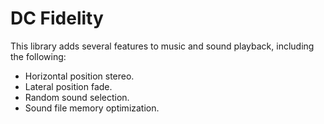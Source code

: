 # DC Fidelity
This library adds several features to music and sound playback, including the following: 

* Horizontal position stereo.
* Lateral position fade.
* Random sound selection.
* Sound file memory optimization.
